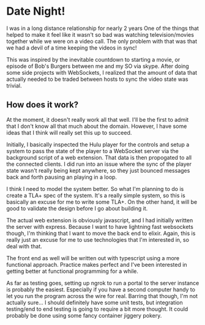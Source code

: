 # Date Night!
I was in a long distance relationship for nearly 2 years  One of the things that
helped to make it feel like it wasn't so bad was watching television/movies
together while we were on a video call. The only problem with that was that we
had a devil of a time keeping the videos in sync!

This was inspired by the inevitable countdown to starting a movie, or episode of
Bob's Burgers between me and my SO via skype. After doing some side projects
with WebSockets, I realized that the amount of data that actually needed to be
traded between hosts to sync the video state was trivial.

## How does it work?
At the moment, it doesn't really work all that well. I'll be the first to admit
that I don't know all that much about the domain. However, I have some ideas
that I think will really set this up to succeed.

Initially, I basically inspected the Hulu player for the controls and setup a
system to pass the state of the player to a WebSocket server via the background
script of a web extension. That data is then propogated to all the connected clients.
I did run into an issue where the sync of the player state wasn't really being kept
anywhere, so they just bounced messages back and forth pausing an playing in a loop.

I think I need to model the system better. So what I'm planning to do is create a
TLA+ spec of the system. It's a really simple system, so this is basically an
excuse for me to write some TLA+. On the other hand, it will be good to validate
the design before I go about building it.

The actual web extension is obviously javascript, and I had initially written the
server with express. Because I want to have lightning fast websockets though, I'm
thinking that I want to move the back end to elixir. Again, this is really just an
excuse for me to use technologies that I'm interested in, so deal with that.

The front end as well will be written out with typescript using a more functional
approach. Practice makes perfect and I've been interested in getting better at
functional programming for a while.

As far as testing goes, setting up ngrok to run a portal to the server instance
is probably the easiest. Especially if you have a second computer handy to let
you run the program across the wire for real. Barring that though, I'm not actually
sure... I should definitely have some unit tests, but integration testing/end to end
testing is going to require a bit more thought. It could probably be done using
some fancy container jiggery pokery.


